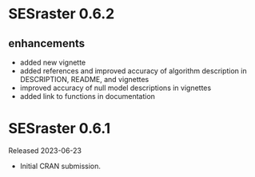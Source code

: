 # SESraster 0.6.2

## enhancements
- added new vignette
- added references and improved accuracy of algorithm description in DESCRIPTION, README, and vignettes
- improved accuracy of null model descriptions in vignettes
- added link to functions in documentation

# SESraster 0.6.1

Released 2023-06-23

* Initial CRAN submission.


